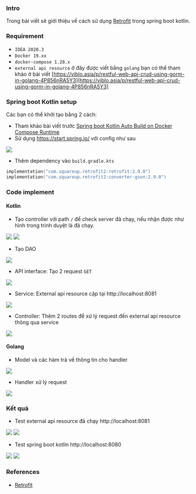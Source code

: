 ### Intro
Trong bài viết sẽ giới thiệu về cách sử dụng [Retrofit](https://square.github.io/retrofit/) trong spring boot kotlin.

### Requirement
- `IDEA 2020.3`
- `Docker 19.xx`
- `docker-compose 1.28.x`
- `external api resource` ở đây được viết bằng `golang` bạn có thể tham khảo ở bài viết [https://viblo.asia/p/restful-web-api-crud-using-gorm-in-golang-4P856nRA5Y3](https://viblo.asia/p/restful-web-api-crud-using-gorm-in-golang-4P856nRA5Y3)

### Spring boot Kotlin setup
Các bạn có thể khởi tạo bằng 2 cách: 
- Tham khảo bài viết trước [Spring boot Kotlin Auto Build on Docker Compose Runtime](https://viblo.asia/p/spring-boot-kotlin-auto-build-on-docker-compose-runtime-RnB5pj7YZPG) 
- Sử dụng https://start.spring.io/ với config như sau

![](https://images.viblo.asia/f92e4915-6661-4ab9-b191-94c16617c585.png)

- Thêm dependency vào `build.gradle.kts`

``` kotlin
implementation("com.squareup.retrofit2:retrofit:2.9.0")
implementation("com.squareup.retrofit2:converter-gson:2.9.0")
```

### Code implement

#### Kotlin
- Tạo controller với path `/` để check server đã chạy, nếu nhận được như hình trong trình duyệt là đã chạy.

![](https://images.viblo.asia/c367ee31-fd63-4f8a-a841-14b197affdb5.png)  ![](https://images.viblo.asia/fcf6ac13-25c1-42f4-aa92-510a2763c7b9.png)

- Tạo DAO

![](https://images.viblo.asia/6a1968fc-984e-4c45-85d0-42f03429fe92.png)

- API interface: Tạo 2 request `GET`  

![](https://images.viblo.asia/ede1ce24-847d-4e6e-820f-8e27009c9bf7.png)

- Service: External api resource cập tại http://localhost:8081

![](https://images.viblo.asia/1003f98d-56e7-4669-b40b-76ec770b7654.png)

- Controller: Thêm 2 routes để xử lý request đến external api resource thông qua service

![](https://images.viblo.asia/a43a1e21-f505-4281-8785-2844ea16af9f.png)

#### Golang

- Model và các hàm trả về thông tin cho handler

![](https://images.viblo.asia/97aded5c-c5fc-4ad0-a55c-fa98373199b9.png)

- Handler xử lý request

![](https://images.viblo.asia/50df74a6-73bc-408c-8612-5f07e96e3a79.png)


### Kết quả

- Test external api resource đã chạy http://localhost:8081

![](https://images.viblo.asia/b095a499-d580-4500-b498-771e4994afa6.png)
![](https://images.viblo.asia/4a7294a2-61dd-44f1-adcc-f1121a3eb94b.png)

- Test spring boot kotlin http://localhost:8080

![](https://images.viblo.asia/10168b6e-d522-485f-a9ef-4ff6f99f5a9f.png)
![](https://images.viblo.asia/60d92357-7df7-446f-87af-7f12fe22c690.png)

### References
- [Retrofit](https://square.github.io/retrofit/)